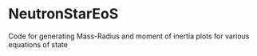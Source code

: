 # NeutronStarEoS
Code for generating Mass-Radius and moment of inertia plots for various equations of state
